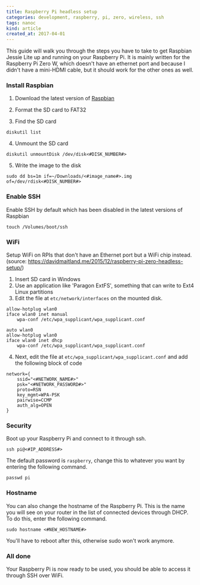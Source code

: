 ```yaml
---
title: Raspberry Pi headless setup
categories: development, raspberry, pi, zero, wireless, ssh
tags: nanoc
kind: article
created_at: 2017-04-01
---
```


<!-- preview_start -->

This guide will walk you through the steps you have to take to get Raspbian Jessie
Lite up and running on your Raspberry Pi. It is mainly written for the Raspberry
Pi Zero W, which doesn't have an ethernet port and because I didn't have a mini-HDMI
cable, but it should work for the other ones as well.

<!-- preview_end -->

### Install Raspbian

1. Download the latest version of [Raspbian](https://www.raspberrypi.org/downloads/raspbian/ "Raspbian")

2. Format the SD card to FAT32

3. Find the SD card

~~~
diskutil list
~~~

4. Unmount the SD card

~~~
diskutil unmountDisk /dev/disk<#DISK_NUMBER#>
~~~

5. Write the image to the disk

~~~
sudo dd bs=1m if=~/Downloads/<#image_name#>.img of=/dev/rdisk<#DISK_NUMBER#>
~~~

### Enable SSH
Enable SSH by default which has been disabled in the latest versions of Raspbian

~~~
touch /Volumes/boot/ssh
~~~

### WiFi
Setup WiFi on RPIs that don't have an Ethernet port but a WiFi chip instead. (source: https://davidmaitland.me/2015/12/raspberry-pi-zero-headless-setup/)
1. Insert SD card in Windows
2. Use an application like 'Paragon ExtFS', something that can write to Ext4 Linux partitions
3. Edit the file at `etc/network/interfaces` on the mounted disk.

~~~
allow-hotplug wlan0
iface wlan0 inet manual
    wpa-conf /etc/wpa_supplicant/wpa_supplicant.conf
~~~

~~~
auto wlan0
allow-hotplug wlan0
iface wlan0 inet dhcp
    wpa-conf /etc/wpa_supplicant/wpa_supplicant.conf
~~~

4. Next, edit the file at `etc/wpa_supplicant/wpa_supplicant.conf` and add the following block of code

~~~
network={
    ssid="<#NETWORK_NAME#>"
    psk="<#NETWORK_PASSWORD#>"
    proto=RSN
    key_mgmt=WPA-PSK
    pairwise=CCMP
    auth_alg=OPEN
}
~~~

### Security
Boot up your Raspberry Pi and connect to it through ssh.

~~~
ssh pi@<#IP_ADDRESS#>
~~~

The default password is `raspberry`, change this to whatever you want by entering the following command.

~~~
passwd pi
~~~

### Hostname
You can also change the hostname of the Raspberry Pi. This is the name you will see on your router in the list of connected devices through DHCP. To do this, enter the following command.

~~~
sudo hostname <#NEW_HOSTNAME#>
~~~

You'll have to reboot after this, otherwise sudo won't work anymore.

### All done
Your Raspberry Pi is now ready to be used, you should be able to access it through SSH over WiFi.
